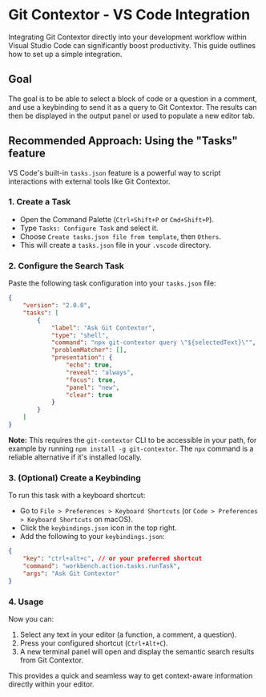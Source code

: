 # Git Contextor - VS Code Integration

Integrating Git Contextor directly into your development workflow within Visual Studio Code can significantly boost productivity. This guide outlines how to set up a simple integration.

## Goal

The goal is to be able to select a block of code or a question in a comment, and use a keybinding to send it as a query to Git Contextor. The results can then be displayed in the output panel or used to populate a new editor tab.

## Recommended Approach: Using the "Tasks" feature

VS Code's built-in `tasks.json` feature is a powerful way to script interactions with external tools like Git Contextor.

### 1. Create a Task

- Open the Command Palette (`Ctrl+Shift+P` or `Cmd+Shift+P`).
- Type `Tasks: Configure Task` and select it.
- Choose `Create tasks.json file from template`, then `Others`.
- This will create a `tasks.json` file in your `.vscode` directory.

### 2. Configure the Search Task

Paste the following task configuration into your `tasks.json` file:

```json
{
    "version": "2.0.0",
    "tasks": [
        {
            "label": "Ask Git Contextor",
            "type": "shell",
            "command": "npx git-contextor query \"${selectedText}\"",
            "problemMatcher": [],
            "presentation": {
                "echo": true,
                "reveal": "always",
                "focus": true,
                "panel": "new",
                "clear": true
            }
        }
    ]
}
```
**Note:** This requires the `git-contextor` CLI to be accessible in your path, for example by running `npm install -g git-contextor`. The `npx` command is a reliable alternative if it's installed locally.

### 3. (Optional) Create a Keybinding

To run this task with a keyboard shortcut:
- Go to `File > Preferences > Keyboard Shortcuts` (or `Code > Preferences > Keyboard Shortcuts` on macOS).
- Click the `keybindings.json` icon in the top right.
- Add the following to your `keybindings.json`:
```json
{
    "key": "ctrl+alt+c", // or your preferred shortcut
    "command": "workbench.action.tasks.runTask",
    "args": "Ask Git Contextor"
}
```

### 4. Usage

Now you can:
1. Select any text in your editor (a function, a comment, a question).
2. Press your configured shortcut (`Ctrl+Alt+C`).
3. A new terminal panel will open and display the semantic search results from Git Contextor.

This provides a quick and seamless way to get context-aware information directly within your editor.
